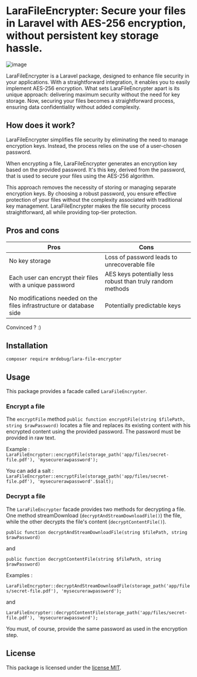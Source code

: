 # LaraFileEncrypter: Secure your files in Laravel with AES-256 encryption, without persistent key storage hassle.

![image](https://github.com/misterdebug/laravel-file-encrypter/assets/23297600/3afbce38-ddfa-46ab-83d8-463cde2db07b)


LaraFileEncrypter is a Laravel package, designed to enhance file security in your applications. With a straightforward integration, it enables you to easily implement AES-256 encryption. What sets LaraFileEncrypter apart is its unique approach: delivering maximum security without the need for key storage. Now, securing your files becomes a straightforward process, ensuring data confidentiality without added complexity.

## How does it work?

LaraFileEncrypter simplifies file security by eliminating the need to manage encryption keys. Instead, the process relies on the use of a user-chosen password.

When encrypting a file, LaraFileEncrypter generates an encryption key based on the provided password. It's this key, derived from the password, that is used to secure your files using the AES-256 algorithm.

This approach removes the necessity of storing or managing separate encryption keys. By choosing a robust password, you ensure effective protection of your files without the complexity associated with traditional key management. LaraFileEncrypter makes the file security process straightforward, all while providing top-tier protection.

## Pros and cons

| Pros                                               | Cons                                                     |
|----------------------------------------------------|----------------------------------------------------------|
| No key storage                                      | Loss of password leads to unrecoverable file              |
| Each user can encrypt their files with a unique password | AES keys potentially less robust than truly random methods |
| No modifications needed on the files infrastructure or database side | Potentially predictable keys                             |


Convinced ? :)

## Installation

``` composer require mrdebug/lara-file-encrypter ```

## Usage

This package provides a facade called `LaraFileEncrypter`.

### Encrypt a file

The `encryptFile` method `public function encryptFile(string $filePath, string $rawPassword)` locates a file and replaces its existing content with his encrypted content using the provided password. The password must be provided in raw text.

Example :
`LaraFileEncrypter::encryptFile(storage_path('app/files/secret-file.pdf'), 'mysecurerawpassword');`

You can add a salt :
`LaraFileEncrypter::encryptFile(storage_path('app/files/secret-file.pdf'), 'mysecurerawpassword'.$salt);`

### Decrypt a file

The `LaraFileEncrypter` facade provides two methods for decrypting a file. One method streamDownload (`decryptAndStreamDownloadFile()`) the file, while the other decrypts the file's content (`decryptContentFile()`).

`public function decryptAndStreamDownloadFile(string $filePath, string $rawPassword)`

and

`public function decryptContentFile(string $filePath, string $rawPassword)`

Examples : 

`LaraFileEncrypter::decryptAndStreamDownloadFile(storage_path('app/files/secret-file.pdf'), 'mysecurerawpassword');`

and 

`LaraFileEncrypter::decryptContentFile(storage_path('app/files/secret-file.pdf'), 'mysecurerawpassword');`

 You must, of course, provide the same password as used in the encryption step.
 

## License

This package is licensed under the [license MIT](http://opensource.org/licenses/MIT).
